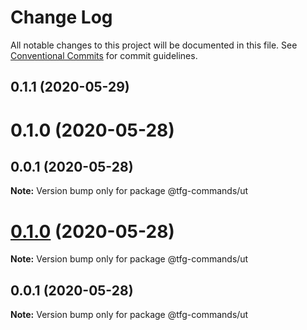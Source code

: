 # Change Log

All notable changes to this project will be documented in this file.
See [Conventional Commits](https://conventionalcommits.org) for commit guidelines.

## 0.1.1 (2020-05-29)



# 0.1.0 (2020-05-28)



## 0.0.1 (2020-05-28)

**Note:** Version bump only for package @tfg-commands/ut





# [0.1.0](https://github.com/isidrok/tfg/compare/v0.0.1...v0.1.0) (2020-05-28)

**Note:** Version bump only for package @tfg-commands/ut





## 0.0.1 (2020-05-28)

**Note:** Version bump only for package @tfg-commands/ut

